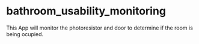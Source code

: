 # bathroom_usability_monitoring
This App will monitor the photoresistor and door to determine if the room is being ocupied.
